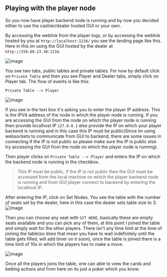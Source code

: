 ## Playing with the player node

So you now have player backend node is running and by now you decided either to use the cashier/dealer hosted GUI or your own. 

By accessing the weblink from the player logs, or by accessing the weblink hosted by you at `http://localhost:1234/` you see the landing page like this. Here in this im using the GUI hosted by the dealer at `http://159.69.23.30:1234`.

![image](https://user-images.githubusercontent.com/8114482/139268469-57240190-1be5-4624-a911-b417e1d7f94e.png)

You see two tabs, public tables and private tables. For now by default click on `Private Table` and then you see Player and Dealer tabs, simply click on Player tab. The flow of events is like this:
```
Private Table --> Player
```
![image](https://user-images.githubusercontent.com/8114482/162731946-ea68ce5e-ca9c-4908-9cbe-14898c7becf3.png)

If you see in the text box it's asking you to enter the player IP address. This is the IPV4 address of the node in which the player node is running. If you are accessing the GUI from the node on which the player node is running then provide localhost IP `127.0.0.1` else provide the IP on which your player backend is running and in this case this IP must be public(Since im using websockets to communicate from GUI to backend, there are some issues in connecting if the IP is not public so please make sure the IP is public else try accessing the GUI from the node on which the player node is running).


Then player clicks on `Private Table --> Player` and enters the IP on which the backend node is running in the checkbox.
> This IP must be public, if the IP is not public then the GUI must be accessed from the local machine on which the player backend node is running and from GUI player connect to backend by entering the localhost IP.

After entering the IP, click on Set Nodes. You see the table with the number of seats set by the dealer, here in this case the dealer sets table size to 3. 
![image](https://user-images.githubusercontent.com/8114482/139269790-59f53e2b-11da-4bc6-a506-2ecefd0ac114.png)

Then you can choose any seat with `SIT HERE`, basically these are empty seats available and you can pick any of them, at this point I joined the table and simply wait for the other players. There isn't any time limit at the time of joining the table(so does that mean you have to wait indefinitely until the table gets filled, will add timer on it soon), once the table is joined there is a time limit of 10s in which the players has to make a move.

![image](https://user-images.githubusercontent.com/8114482/139270244-3c218efc-fde0-4fb4-b097-5eb14bce9c81.png)

Once all the players joins the table, one can able to view the cards and betting actions and from here on its just a poker which you know.
